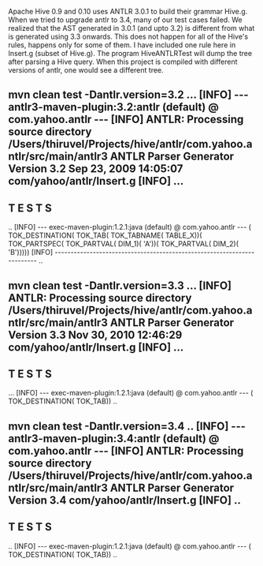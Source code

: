 Apache Hive 0.9 and 0.10 uses ANTLR 3.0.1 to build their grammar Hive.g. When we tried to upgrade antlr to 3.4, many of our test cases failed. We realized that the AST generated in 3.0.1 (and upto 3.2) is different from what is generated using 3.3 onwards. This does not happen for all of the Hive's rules, happens only for some of them. I have included one rule here in Insert.g (subset of Hive.g). The program HiveANTLRTest will dump the tree after parsing a Hive query. When this project is compiled with different versions of antlr, one would see a different tree.

mvn clean test -Dantlr.version=3.2
...
[INFO] --- antlr3-maven-plugin:3.2:antlr (default) @ com.yahoo.antlr ---
[INFO] ANTLR: Processing source directory /Users/thiruvel/Projects/hive/antlr/com.yahoo.antlr/src/main/antlr3
ANTLR Parser Generator  Version 3.2 Sep 23, 2009 14:05:07
com/yahoo/antlr/Insert.g
[INFO] 
...
-------------------------------------------------------
 T E S T S
-------------------------------------------------------
..
[INFO] --- exec-maven-plugin:1.2.1:java (default) @ com.yahoo.antlr ---
( TOK_DESTINATION( TOK_TAB( TOK_TABNAME( TABLE_X))( TOK_PARTSPEC( TOK_PARTVAL( DIM_1)( 'A'))( TOK_PARTVAL( DIM_2)( 'B')))))
[INFO] ------------------------------------------------------------------------
..

mvn clean test -Dantlr.version=3.3
...
[INFO] ANTLR: Processing source directory /Users/thiruvel/Projects/hive/antlr/com.yahoo.antlr/src/main/antlr3
ANTLR Parser Generator  Version 3.3 Nov 30, 2010 12:46:29
com/yahoo/antlr/Insert.g
[INFO] 
...
-------------------------------------------------------
 T E S T S
-------------------------------------------------------
...
[INFO] --- exec-maven-plugin:1.2.1:java (default) @ com.yahoo.antlr ---
( TOK_DESTINATION( TOK_TAB))
..

mvn clean test -Dantlr.version=3.4
..
[INFO] --- antlr3-maven-plugin:3.4:antlr (default) @ com.yahoo.antlr ---
[INFO] ANTLR: Processing source directory /Users/thiruvel/Projects/hive/antlr/com.yahoo.antlr/src/main/antlr3
ANTLR Parser Generator  Version 3.4
com/yahoo/antlr/Insert.g
[INFO] 
..
-------------------------------------------------------
 T E S T S
-------------------------------------------------------
..
[INFO] --- exec-maven-plugin:1.2.1:java (default) @ com.yahoo.antlr ---
( TOK_DESTINATION( TOK_TAB))
..
